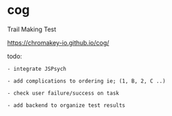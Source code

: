 # cog
Trail Making Test

https://chromakey-io.github.io/cog/

todo:

    - integrate JSPsych

    - add complications to ordering ie; (1, B, 2, C ..)

    - check user failure/success on task

    - add backend to organize test results
